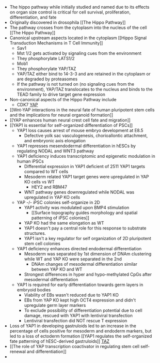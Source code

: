 - The hippo pathway while initially studied and named due to its effects on organ size control is critical for cell survival, proliferation, differentiation, and fate
- Originally discovered in drosophila [[The Hippo Pathway]]
- The pathway crosses from the cytoplasm into the nucleus of the cell [[The Hippo Pathway]]
- Canonical upstream aspects located in the cytoplasm [[Hippo Signal Transduction Mechanisms in T Cell Immunity]]
	- Sav1
	- Mst 1/2 gets activated by signaling cues from the environment
	- They phosphorylate LATS1/2
	- Mob1
	- They phosphorylate YAP/TAZ 
	- YAP/TAZ either bind to 14-3-3 and are retained in the cytoplasm or are degraded by proteasomes
	- If the pathway is not turned on (no signaling cues from the environment), YAP/TAZ translocates to the nucleus and binds to the TEAD family to drive target gene expression
- Non-canonical aspects of the Hippo Pathway include
	- CDK7
<u>YAP</u>
- [[Wnt-YAP interactions in the neural fate of human pluripotent stem cells and the implications for neural organoid formation]]
- [[YAP enhances human neural crest cell fate and migration]]
- [[YAP1 is essential for self-organized differentiation of PSCs]]
	- YAP1 loss causes arrest of mouse embryo development at E8.5
		- Defective yolk sac vasculogenesis, chorioallontic attachment, and embryonic axis elongation
	- YAP1 represses mesendodermal differentiation in hESCs by regulating NODAL and WNT3 pathway
	- YAP1 deficiency induces transcriptomic and epigenetic modulation in human iPSCs
		- Differential expression in YAP1 deficient of 2511 YAP1 targets compared to WT cells
		- Mesoderm related YAP1 target genes were upregulated in YAP KO cells vs WT
			- HEY2 and RBM47
		- WNT pathway genes downregulated while NODAL was upregulated in YAP KO cells
	- YAP -/- iPSC colonies self-organize in 2D
		- YAP1 activity was modulated upon BMP4 stimulation
			- [[Surface topography guides morphology and spatial patterning of iPSC colonies]]
		- YAP KO  had the same elongation as WT
		- YAP1 doesn't pay a central role for this response to substrate structures.
		- YAP1 isn't a key regulator for self organization of 2D pluripotent stem cell colonies
	- YAP1 deficiency enhances directed endodermal differentiation
		- Mesoderm was separated by 1st dimension of DNAm clustering while WT and YAP KO were separated in the 2nd
			- DNAm changes of mesodermal differentiation similar between YAP KO and WT
		- Strongest differences in hyper and hypo-methylated CpGs after mesodermal differentiation
	- YAP1 is required for early differentiation towards germ layers in embryoid bodies
		- Viability of EBs wasn't reduced due to YAP1 KO
		- EBs from YAP KO kept high OCT4 expression and didn't upregulate germ layer markers
		- To exclude possibility of differentiation potential due to cell damage, rescued with YAP1 with lentiviral transfection
		- Lentiviral transfection did NOT rescue T expression
- Loss of YAP1 in developing gastruloids led to an increase in the percentage of cells positive for mesoderm and endoderm markers, but led to a loss of ectoderm formation  [[YAP1 regulates the self-organized fate patterning of hESC-derived gastruloids]]
<u>TAZ</u>
- [[The role of YAP transcription coactivator in regulating stem cell self-renewal and differentiation]]
- 